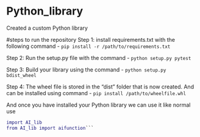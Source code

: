 # Python_library
Created a custom Python library

#steps to run the repository 
Step 1: install requirements.txt with the following command -
```pip install -r /path/to/requirements.txt```

Step 2: Run the setup.py file with the command -
```python setup.py pytest```

Step 3: Build your library using the command -
```python setup.py bdist_wheel```

Step 4: The wheel file is stored in the “dist” folder that is now created. And can be installed using command -
```pip install /path/to/wheelfile.whl```

And once you have installed your Python library we can use it like normal use 
```E.g : 
import AI_lib
from AI_lib import aifunction```
